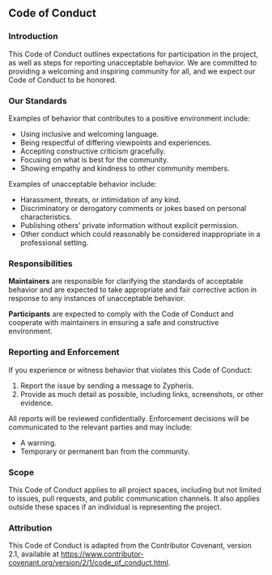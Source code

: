 ## Code of Conduct

### Introduction
This Code of Conduct outlines expectations for participation in the project, as well as steps for reporting unacceptable behavior. We are committed to providing a welcoming and inspiring community for all, and we expect our Code of Conduct to be honored.

### Our Standards
Examples of behavior that contributes to a positive environment include:
- Using inclusive and welcoming language.
- Being respectful of differing viewpoints and experiences.
- Accepting constructive criticism gracefully.
- Focusing on what is best for the community.
- Showing empathy and kindness to other community members.

Examples of unacceptable behavior include:
- Harassment, threats, or intimidation of any kind.
- Discriminatory or derogatory comments or jokes based on personal characteristics.
- Publishing others’ private information without explicit permission.
- Other conduct which could reasonably be considered inappropriate in a professional setting.

### Responsibilities
**Maintainers** are responsible for clarifying the standards of acceptable behavior and are expected to take appropriate and fair corrective action in response to any instances of unacceptable behavior.

**Participants** are expected to comply with the Code of Conduct and cooperate with maintainers in ensuring a safe and constructive environment.

### Reporting and Enforcement
If you experience or witness behavior that violates this Code of Conduct:
1. Report the issue by sending a message to Zypheris.
2. Provide as much detail as possible, including links, screenshots, or other evidence.

All reports will be reviewed confidentially. Enforcement decisions will be communicated to the relevant parties and may include:
- A warning.
- Temporary or permanent ban from the community.

### Scope
This Code of Conduct applies to all project spaces, including but not limited to issues, pull requests, and public communication channels. It also applies outside these spaces if an individual is representing the project.

### Attribution
This Code of Conduct is adapted from the Contributor Covenant, version 2.1, available at https://www.contributor-covenant.org/version/2/1/code_of_conduct.html.
